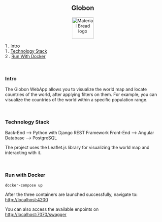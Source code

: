 <h2 align="center">
    Globon
</h2>

<p align="center">
  <img width="70" height="70" src="https://storage.googleapis.com/siteassetsswd/198/slideshow/663/20200625074107_56_o_1ba8en13b14c61b15hei1bd63jlc.jpg" alt="Material Bread logo">
</p>


1 . [Intro](#intro)\
1 . [Technology Stack](#technology-stack)\
2 . [Run With Docker](#run-with-docker)

<br/>

### Intro
The Globon WebApp allows you to visualize the world map and locate countries of the world, after applying filters on them.
For example, you can visualize the countries of the world within a specific population range.

<br/>

### Technology Stack
Back-End --> Python with Django REST Framework
Front-End --> Angular
Database --> PostgreSQL

The project uses the Leaflet.js library for visualizing the world map and interacting with it.

<br/>

### Run with Docker

`docker-compose up`

After the three containers are launched successfully, navigate to:
[http://localhost:4200]()

You can also access the available enpoints on [http://localhost:7070/swagger]()

